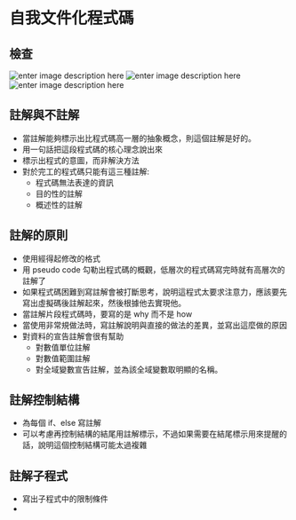 # 自我文件化程式碼
## 檢查
![enter image description here](https://i.imgur.com/rqZjEpi.jpg)
![enter image description here](https://i.imgur.com/ttMcaTT.jpg)
![enter image description here](https://i.imgur.com/Jjc1n3g.jpg)
## 註解與不註解
* 當註解能夠標示出比程式碼高一層的抽象概念，則這個註解是好的。
* 用一句話把這段程式碼的核心理念說出來
* 標示出程式的意圖，而非解決方法
* 對於完工的程式碼只能有這三種註解:
	* 程式碼無法表達的資訊
	* 目的性的註解
	* 概述性的註解
## 註解的原則
* 使用經得起修改的格式
* 用 pseudo code 勾勒出程式碼的概觀，低層次的程式碼寫完時就有高層次的註解了
* 如果程式碼困難到寫註解會被打斷思考，說明這程式太要求注意力，應該要先寫出虛擬碼後註解起來，然後根據他去實現他。
* 當註解片段程式碼時，要寫的是 why 而不是 how
*  當使用非常規做法時，寫註解說明與直接的做法的差異，並寫出這麼做的原因
* 對資料的宣告註解會很有幫助
	* 對數值單位註解
	* 對數值範圍註解
	* 對全域變數宣告註解，並為該全域變數取明顯的名稱。
## 註解控制結構
* 為每個 if、else 寫註解
* 可以考慮再控制結構的結尾用註解標示，不過如果需要在結尾標示用來提醒的話，說明這個控制結構可能太過複雜
## 註解子程式
* 寫出子程式中的限制條件
* 
<!--stackedit_data:
eyJoaXN0b3J5IjpbLTEwMDg5NjExOTQsLTgwMTYzMjgzLDQxMD
k1NzgyNiw3ODU3MTQ1MDcsLTE1OTQzMzY4NDcsNjkzNDk0Nzc4
LDE0ODI0OTQ0NiwxNzU5OTU3MDYxXX0=
-->